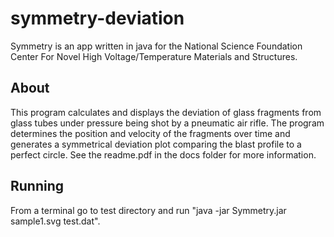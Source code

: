 # symmetry-deviation
Symmetry is an app written in java for the National Science Foundation Center For Novel High
Voltage/Temperature Materials and Structures.
## About
This program calculates and displays the deviation of glass fragments from glass tubes under pressure being shot by a pneumatic air rifle. The program determines the position and velocity of the fragments over time and generates a symmetrical deviation plot comparing the blast profile to a perfect circle. See the readme.pdf in the docs folder for more information.
## Running
From a terminal go to test directory and run "java -jar Symmetry.jar sample1.svg test.dat".

